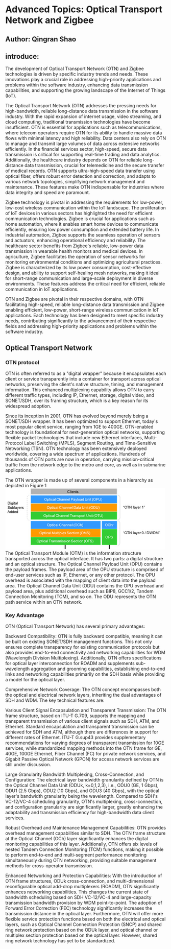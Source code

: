 # Advanced Topics: Optical Transport Network and Zigbee
## Author: Qingran Shao

## introduce:
The development of Optical Transport Network (OTN) and Zigbee technologies is driven by specific industry trends and needs. These innovations play a crucial role in addressing high-priority applications and problems within the software industry, enhancing data transmission capabilities, and supporting the growing landscape of the Internet of Things (IoT).

The Optical Transport Network (OTN) addresses the pressing needs for high-bandwidth, reliable long-distance data transmission in the software industry. With the rapid expansion of internet usage, video streaming, and cloud computing, traditional transmission technologies have become insufficient. OTN is essential for applications such as telecommunications, where telecom operators require OTN for its ability to handle massive data flows with minimal latency and high reliability. Data centers also rely on OTN to manage and transmit large volumes of data across extensive networks efficiently. In the financial services sector, high-speed, secure data transmission is critical for supporting real-time trading and data analytics. Additionally, the healthcare industry depends on OTN for reliable long-distance data transmission, crucial for telemedicine and the secure transfer of medical records. OTN supports ultra-high-speed data transfer using optical fiber, offers robust error detection and correction, and adapts to various network topologies, simplifying network management and maintenance. These features make OTN indispensable for industries where data integrity and speed are paramount.

Zigbee technology is pivotal in addressing the requirements for low-power, low-cost wireless communication within the IoT landscape. The proliferation of IoT devices in various sectors has highlighted the need for efficient communication technologies. Zigbee is crucial for applications such as home automation, where it enables smart home devices to communicate efficiently, ensuring low power consumption and extended battery life. In industrial automation, Zigbee supports the seamless operation of sensors and actuators, enhancing operational efficiency and reliability. The healthcare sector benefits from Zigbee's reliable, low-power data transmission in wearable health monitors and medical devices. In agriculture, Zigbee facilitates the operation of sensor networks for monitoring environmental conditions and optimizing agricultural practices. Zigbee is characterized by its low power consumption, cost-effective design, and ability to support self-healing mesh networks, making it ideal for short-range communication and large-scale deployment in diverse environments. These features address the critical need for efficient, reliable communication in IoT applications.

OTN and Zigbee are pivotal in their respective domains, with OTN facilitating high-speed, reliable long-distance data transmission and Zigbee enabling efficient, low-power, short-range wireless communication in IoT applications. Each technology has been designed to meet specific industry needs, contributing significantly to the advancement of their respective fields and addressing high-priority applications and problems within the software industry.

## Optical Transport Network
### OTN protocol
OTN is often referred to as a "digital wrapper" because it encapsulates each client or service transparently into a container for transport across optical networks, preserving the client's native structure, timing, and management information. This enhanced multiplexing capability allows OTN to carry different traffic types, including IP, Ethernet, storage, digital video, and SONET/SDH, over its framing structure, which is a key reason for its widespread adoption.

Since its inception in 2001, OTN has evolved beyond merely being a SONET/SDH wrapper. It has been optimized to support Ethernet, today's most popular client service, ranging from 1GE to 400GE. OTN-enabled technology is foundational for next-generation optical networks, supporting flexible packet technologies that include new Ethernet interfaces, Multi-Protocol Label Switching (MPLS), Segment Routing, and Time-Sensitive Networking (TSN). OTN technology has been extensively deployed worldwide, covering a wide spectrum of applications. Hundreds of thousands of OTN ports are now in operation, carrying mission-critical traffic from the network edge to the metro and core, as well as in submarine applications.

The OTN wrapper is made up of several components in a hierarchy as depicted in  Figure 1
![Figure 1](figure1.jpg)
The Optical Transport Module (OTM) is the information  structure transported across the optical interface. It has two parts: a digital  structure and an optical structure. The Optical Channel Payload Unit (OPU)  contains the payload frames. The payload area of the OPU structure is comprised  of end-user services such as IP, Ethernet, or any other protocol. The OPU  overhead is associated with the mapping of client data into the payload area. The  Optical Channel Data Unit (ODU) contains the OPU overhead and payload area,  plus additional overhead such as BIP8, GCC1/2, Tandem Connection Monitoring (TCM),  and so on. The ODU represents the OTN path service within an OTN network.

### Key Advantage
OTN (Optical Transport Network) has several primary advantages:

Backward Compatibility: OTN is fully backward compatible, meaning it can be built on existing SONET/SDH management functions. This not only ensures complete transparency for existing communication protocols but also provides end-to-end connectivity and networking capabilities for WDM (Wavelength Division Multiplexing). Additionally, OTN offers specifications for optical layer interconnection for ROADM and supplements sub-wavelength aggregation and grooming capabilities, establishing end-to-end links and networking capabilities primarily on the SDH basis while providing a model for the optical layer.

Comprehensive Network Coverage: The OTN concept encompasses both the optical and electrical network layers, inheriting the dual advantages of SDH and WDM. The key technical features are:

Various Client Signal Encapsulation and Transparent Transmission: The OTN frame structure, based on ITU-T G.709, supports the mapping and transparent transmission of various client signals such as SDH, ATM, and Ethernet. Standard encapsulation and transparent transmission can be achieved for SDH and ATM, although there are differences in support for different rates of Ethernet. ITU-T G.sup43 provides supplementary recommendations for varying degrees of transparent transmission for 10GE services, while standardized mapping methods into the OTN frame for GE, 40GE, 100GE Ethernet, Fiber Channel (FC) for private network services, and Gigabit Passive Optical Network (GPON) for access network services are still under discussion.

Large Granularity Bandwidth Multiplexing, Cross-Connection, and Configuration: The electrical layer bandwidth granularity defined by OTN is the Optical Channel Data Unit (ODUk, k=0,1,2,3), i.e., ODU0 (GE, 1 Gbps), ODU1 (2.5 Gbps), ODU2 (10 Gbps), and ODU3 (40 Gbps), with the optical layer's bandwidth granularity being the wavelength. Compared to SDH's VC-12/VC-4 scheduling granularity, OTN's multiplexing, cross-connection, and configuration granularity are significantly larger, greatly enhancing the adaptability and transmission efficiency for high-bandwidth data client services.

Robust Overhead and Maintenance Management Capabilities: OTN provides overhead management capabilities similar to SDH. The OTN frame structure at the Optical Channel (OCh) layer significantly enhances the digital monitoring capabilities of this layer. Additionally, OTN offers six levels of nested Tandem Connection Monitoring (TCM) functions, making it possible to perform end-to-end and multi-segment performance monitoring simultaneously during OTN networking, providing suitable management methods for cross-operator transmission.

Enhanced Networking and Protection Capabilities: With the introduction of OTN frame structures, ODUk cross-connection, and multi-dimensional reconfigurable optical add-drop multiplexers (ROADM), OTN significantly enhances networking capabilities. This changes the current state of bandwidth scheduling based on SDH VC-12/VC-4 and large-capacity transmission bandwidth provision by WDM point-to-point. The adoption of Forward Error Correction (FEC) technology significantly increases the transmission distance in the optical layer. Furthermore, OTN will offer more flexible service protection functions based on both the electrical and optical layers, such as Optical Channel Connection Protection (SNCP) and shared ring network protection based on the ODUk layer, and optical channel or multiplex section protection based on the optical layer. However, shared ring network technology has yet to be standardized.
